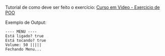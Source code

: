 Tutorial de como deve ser feito o exercício: <a href="https://www.youtube.com/watch?v=1wYRGFXpVlg&list=PLHz_AreHm4dkqe2aR0tQK74m8SFe-aGsY&index=12" target="_blank">Curso em Video - Exercicio de POO</a>

Exemplo de Output:
~~~
---- MENU ----
Está ligado? true
Está tocando? true
Volume: 50 |||||
Fechando Menu...
~~~
